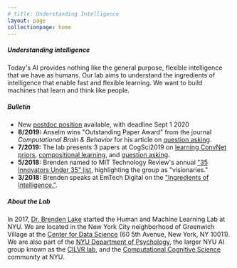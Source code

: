 ```yaml
---
# title: Understanding Intelligence
layout: page
collectionpage: home
---
```


##### Understanding intelligence

Today's AI provides nothing like the general purpose, flexible intelligence that we have as humans. Our lab aims to understand the ingredients of intelligence that enable fast and flexible learning. We want to build machines that learn and think like people.

<!-- {% include button.html text="Join us" link="/apply/" %} -->

##### Bulletin
- New [postdoc position](/apply/) available, with deadline Sept 1 2020
- **8/2019:** Anselm wins "Outstanding Paper Award" from the journal _Computational Brain & Behavior_ for his article on [question asking](https://cims.nyu.edu/~brenden/papers/RotheEtAl2018CompBrainBehavior.pdf).
- **7/2019:** The lab presents 3 papers at CogSci2019 on [learning ConvNet priors](https://cims.nyu.edu/~brenden/papers/FeinmanLake2019CogSci.pdf), [compositional learning](https://cims.nyu.edu/~brenden/papers/LakeEtAl2019CogSci.pdf), and [question asking](https://cims.nyu.edu/~brenden/papers/RotheEtAl2019CogSci.pdf).
- **5/2018:** Brenden named to MIT Technology Review's annual ["35 Innovators Under 35" list](https://www.technologyreview.com/lists/innovators-under-35/2018/visionary/brenden-lake/), highlighting the group as "visionaries."
- **3/2018:** Brenden speaks at EmTech Digital on the ["Ingredients of Intelligence."](https://events.technologyreview.com/video/watch/brenden-lake-ingredients-intelligence/).

##### About the Lab
In 2017, [Dr. Brenden Lake](https://cims.nyu.edu/~brenden/) started the Human and Machine Learning Lab at NYU. We are located in the New York City neighborhood of Greenwich Village at the [Center for Data Science](https://cds.nyu.edu/) (60 5th Avenue, New York, NY 10011). We are also part of the [NYU Department of Psychology](https://as.nyu.edu/content/nyu-as/as/departments/psychology.html), the larger NYU AI group known as the [CILVR lab](https://wp.nyu.edu/cilvr/), and the [Computational Cognitive Science](http://nyuccl.org/cogsci/) community at NYU.